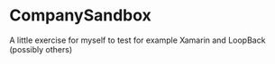 # CompanySandbox
A little exercise for myself to test for example Xamarin and LoopBack (possibly others)
